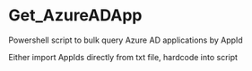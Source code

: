 # Get_AzureADApp

Powershell script to bulk query Azure AD applications by AppId

Either import AppIds directly from txt file, hardcode into script
